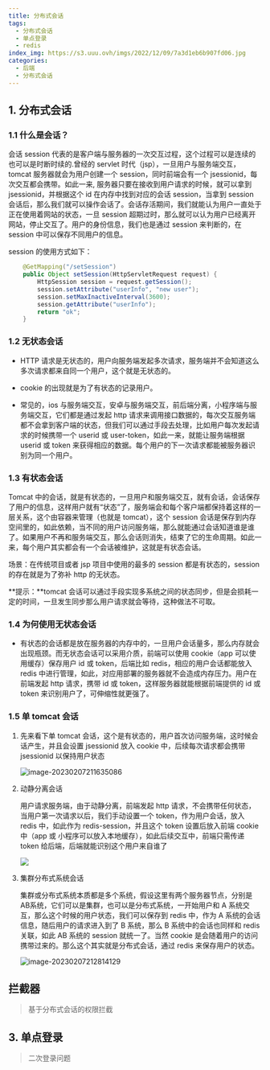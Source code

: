 ```yaml
---
title: 分布式会话
tags:
  - 分布式会话
  - 单点登录
  - redis
index_img: https://s3.uuu.ovh/imgs/2022/12/09/7a3d1eb6b907fd06.jpg
categories:
  - 后端
  - 分布式会话
---
```


## 1. 分布式会话

### 1.1 什么是会话？

会话 session 代表的是客户端与服务器的一次交互过程，这个过程可以是连续的也可以是时断时续的.曾经的 servlet 时代（jsp），一旦用户与服务端交互，tomcat 服务器就会为用户创建一个 session，同时前端会有一个 jsessionid，每次交互都会携带。如此一来, 服务器只要在接收到用户请求的时候，就可以拿到 jsessionid，并根据这个 id 在内存中找到对应的会话 session，当拿到 session 会话后，那么我们就可以操作会话了。会话存活期间，我们就能认为用户一直处于正在使用着网站的状态，一旦 session 超期过时，那么就可以认为用户已经离开网站，停止交互了。用户的身份信息，我们也是通过 session 来判断的，在 session 中可以保存不同用户的信息。

session 的使用方式如下：
```java
    @GetMapping("/setSession")
    public Object setSession(HttpServletRequest request) {
        HttpSession session = request.getSession();
        session.setAttribute("userInfo", "new user");
        session.setMaxInactiveInterval(3600);
        session.getAttribute("userInfo");
        return "ok";
    }
```
### 1.2 无状态会话

* HTTP 请求是无状态的，用户向服务端发起多次请求，服务端并不会知道这么多次请求都来自同一个用户，这个就是无状态的。

* cookie 的出现就是为了有状态的记录用户。

* 常见的，ios 与服务端交互，安卓与服务端交互，前后端分离，小程序端与服务端交互，它们都是通过发起 http 请求来调用接口数据的，每次交互服务端都不会拿到客户端的状态，但我们可以通过手段去处理，比如用户每次发起请求的时候携带一个 userid 或 user-token，如此一来，就能让服务端根据 userid 或 token 来获得相应的数据。每个用户的下一次请求都能被服务器识别为同一个用户。

### 1.3 有状态会话

Tomcat 中的会话，就是有状态的，一旦用户和服务端交互，就有会话，会话保存了用户的信息，这样用户就有“状态”了，服务端会和每个客户端都保持着这样的一层关系，这个由容器来管理（也就是 tomcat），这个 session 会话是保存到内存空间里的，如此依赖，当不同的用户访问服务端，那么就能通过会话知道谁是谁了。如果用户不再和服务端交互，那么会话则消失，结束了它的生命周期。如此一来，每个用户其实都会有一个会话被维护，这就是有状态会话。

场景：在传统项目或者 jsp 项目中使用的最多的 session 都是有状态的，session 的存在就是为了弥补 http 的无状态。

**提示：**tomcat 会话可以通过手段实现多系统之间的状态同步，但是会损耗一定的时间，一旦发生同步那么用户请求就会等待，这种做法不可取。

### 1.4 为何使用无状态会话

* 有状态的会话都是放在服务器的内存中的，一旦用户会话量多，那么内存就会出现瓶颈。而无状态会话可以采用介质，前端可以使用 cookie（app 可以使用缓存）保存用户 id 或 token，后端比如 redis，相应的用户会话都能放入 redis 中进行管理，如此，对应用部署的服务器就不会造成内存压力。用户在前端发起 http 请求，携带 id 或 token，这样服务器就能根据前端提供的 id 或 token 来识别用户了，可伸缩性就更强了。

### 1.5 单 tomcat 会话

1. 先来看下单 tomcat 会话，这个是有状态的，用户首次访问服务端，这时候会话产生，并且会设置 jsessionid 放入 cookie 中，后续每次请求都会携带 jsessionid 以保持用户状态

   ![image-20230207211635086](https://s3.bmp.ovh/imgs/2023/02/07/55ce2336efe4a9ff.png)

2. 动静分离会话

   用户请求服务端，由于动静分离，前端发起 http 请求，不会携带任何状态，当用户第一次请求以后，我们手动设置一个 token，作为用户会话，放入 redis 中，如此作为 redis-session，并且这个 token 设置后放入前端 cookie 中（app 或 小程序可以放入本地缓存），如此后续交互中，前端只需传递 token 给后端，后端就能识别这个用户来自谁了

   ![](https://s3.bmp.ovh/imgs/2023/02/07/8e65ee153501f181.png)

3. 集群分布式系统会话

   集群或分布式系统本质都是多个系统，假设这里有两个服务器节点，分别是AB系统，它们可以是集群，也可以是分布式系统，一开始用户和 A 系统交互，那么这个时候的用户状态，我们可以保存到 redis 中，作为 A 系统的会话信息，随后用户的请求进入到了 B 系统，那么 B 系统中的会话也同样和 redis 关联，如此 AB 系统的 session 就统一了。当然 cookie 是会随着用户的访问携带过来的。那么这个其实就是分布式会话，通过 redis 来保存用户的状态。

   ![image-20230207212814129](https://s3.bmp.ovh/imgs/2023/02/07/b83a6669b4b1264b.png)

##  拦截器

> 基于分布式会话的权限拦截


## 3. 单点登录

> 二次登录问题

